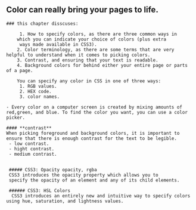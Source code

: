 

   ## Color can really bring your pages to life.
    
    ### this chapter disscuses:
            
         1. How to specify colors, as there are three common ways in
        which you can indicate your choice of colors (plus extra
         ways made available in CSS3).
        2. Color terminology, as there are some terms that are very helpful to understand when it comes to picking colors.
        3. Contrast, and ensuring that your text is readable.
        4. Background colors for behind either your entire page or parts of a page.
                
        You can specify any color in CSS in one of three ways:
         1. RGB values.
         2. HEX code.
         3. color names.
    
    - Every color on a computer screen is created by mixing amounts of red,green, and blue. To find the color you want, you can use a color picker.

    #### **contrast** 
    When picking foreground and background colors, it is important to ensure that there is enough contrast for the text to be legible.
     - low contrast.
     - hight contrast.
     - medium contrast.


     ##### CSS3: Opacity opacity, rgba
     CSS3 introduces the opacity property which allows you to
     specify the opacity of an element and any of its child elements. 

     ###### CSS3: HSL Colors
      CSS3 introduces an entirely new and intuitive way to specify colors using hue, saturation, and lightness values.
